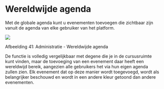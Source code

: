 # Wereldwijde agenda

Met de globale agenda kunt u evenementen toevoegen die zichtbaar zijn vanuit de agenda van elke gebruiker van het platform.

![](../../.gitbook/assets/images30%20%281%29.png)

Afbeelding 41: Administratie - Wereldwijde agenda

De functie is volledig vergelijkbaar met degene die je in de cursusruimte kunt vinden, maar de toevoeging van een evenement daar heeft een wereldwijd bereik, aangezien alle gebruikers het via hun eigen agenda zullen zien. Elk evenement dat op deze manier wordt toegevoegd, wordt als belangrijker beschouwd en wordt in een andere kleur getoond dan andere evenementen.
